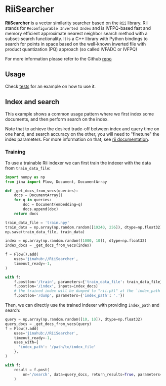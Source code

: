 # RiiSearcher

**RiiSearcher** is a vector similarity searcher based on the [`Rii`](https://github.com/matsui528/rii) library. Rii stands for `Reconfigurable Inverted Index` and is IVFPQ-based fast and memory efficient approximate nearest neighbor search method with a subset-search functionality.
It is a C++ library with Python bindings to search for points in space based on the well-known inverted file with product quantization (PQ) approach (so called IVFADC or IVFPQ)

For more information please refer to the Github [repo](https://github.com/matsui528/rii)

## Usage

Check [tests](tests) for an example on how to use it.

## Index and search

This example shows a common usage pattern where we first index some documents, and then
perform search on the index. 

Note that to achieve the desired trade-off between index and query
time on one hand, and search accuracy on the other, you will need to "finetune" the
index parameters. For more information on that, see [rii documentation](https://rii.readthedocs.io/en/latest/source/tips.html).


### Training

To use a trainable Rii indexer we can first train the indexer with the data from `train_data_file`:

```python
import numpy as np
from jina import Flow, Document, DocumentArray

def _get_docs_from_vecs(queries):
    docs = DocumentArray()
    for q in queries:
        doc = Document(embedding=q)
        docs.append(doc)
    return docs

train_data_file = 'train.npy'
train_data = np.array(np.random.random([10240, 256]), dtype=np.float32)
np.save(train_data_file, train_data)

index = np.array(np.random.random([1000, 10]), dtype=np.float32)
index_docs = _get_docs_from_vecs(index)

f = Flow().add(
    uses='jinahub://RiiSearcher',
    timeout_ready=-1,
)

with f:
    f.post(on='/train', parameters={'train_data_file': train_data_file})
    f.post(on='/index', inputs=index_docs)
    # the trained index will be dumped to "rii.pkl" at the `index_path`
    f.post(on='/dump', parameters={'index_path': '.'})
```

Then, we can directly use the trained indexer with providing `index_path` and search:

```python
query = np.array(np.random.random([10, 10]), dtype=np.float32)
query_docs = _get_docs_from_vecs(query)
f = Flow().add(
    uses='jinahub://RiiSearcher',
    timeout_ready=-1,
    uses_with={
      'index_path': '/path/to/index_file'
    },
)

with f:
    result = f.post(
        on='/search', data=query_docs, return_results=True, parameters={'top_k': 4}
    )
```